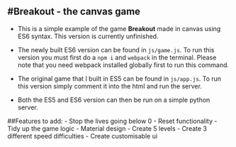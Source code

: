 #Breakout - the canvas game
---

- This is a simple example of the game **Breakout** made in canvas using ES6 syntax. This version is currently unfinished.

- The newly built ES6 version can be found in `js/game.js`. To run this version you must first do a `npm i` and `webpack` in the terminal. Please note that you need webpack installed globally first to run this command. 

- The original game that I built in ES5 can be found in `js/app.js`. To run this version simply comment it into the html and run the server.

- Both the ES5 and ES6 version can then be run on a simple python server.

##Features to add:
	- Stop the lives going below 0
	- Reset functionality
	- Tidy up the game logic
	- Material design
	- Create 5 levels
	- Create 3 different speed difficulties
    - Create customisable ui